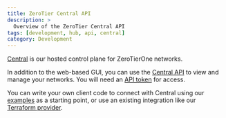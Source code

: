 ```yaml
---
title: ZeroTier Central API
description: >
  Overview of the ZeroTier Central API
tags: [development, hub, api, central]
category: Development
---
```


[Central](/central) is our hosted control plane for ZeroTierOne networks.

In addition to the web-based GUI, you can use the [Central API](/api/central/) to view and manage your networks. You will need an [API token](/api/tokens#zerotier-central-token) for access.

You can write your own client code to connect with Central using our [examples](/api/central/examples) as a starting point, or use an existing integration like our [Terraform provider](/terraform).
